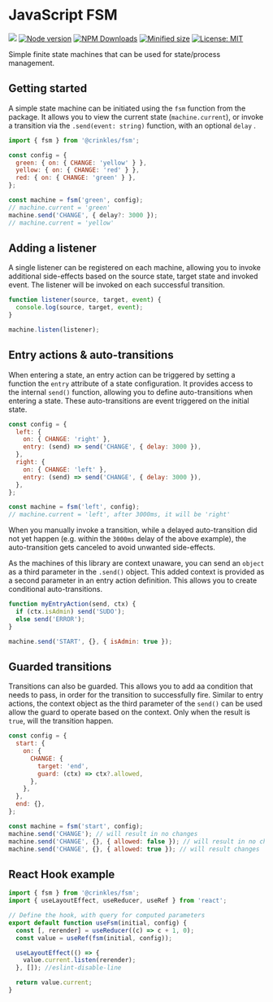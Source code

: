 # JavaScript FSM

![](https://github.com/crinklesio/fsm/workflows/test/badge.svg)
[![Node version](https://img.shields.io/npm/v/@crinkles/fsm.svg?style=flat)](https://www.npmjs.com/package/@crinkles/fsm)
[![NPM Downloads](https://img.shields.io/npm/dm/@crinkles/fsm.svg?style=flat)](https://www.npmjs.com/package/@crinkles/fsm)
[![Minified size](https://img.shields.io/bundlephobia/min/@crinkles/fsm?label=minified)](https://www.npmjs.com/package/@crinkles/fsm)
[![License: MIT](https://img.shields.io/badge/License-MIT-yellow.svg)](https://opensource.org/licenses/MIT)

Simple finite state machines that can be used for state/process management.

## Getting started

A simple state machine can be initiated using the `fsm` function from the package. It allows you to view the current state (`machine.current`), or invoke a transition via the `.send(event: string)` function, with an optional `delay` .

```js
import { fsm } from '@crinkles/fsm';

const config = {
  green: { on: { CHANGE: 'yellow' } },
  yellow: { on: { CHANGE: 'red' } },
  red: { on: { CHANGE: 'green' } },
};

const machine = fsm('green', config);
// machine.current = 'green'
machine.send('CHANGE', { delay?: 3000 });
// machine.current = 'yellow'
```

## Adding a listener

A single listener can be registered on each machine, allowing you to invoke additional side-effects based on the source state, target state and invoked event. The listener will be invoked on each successful transition.

```js
function listener(source, target, event) {
  console.log(source, target, event);
}

machine.listen(listener);
```

## Entry actions & auto-transitions

When entering a state, an entry action can be triggered by setting a function the `entry` attribute of a state configuration. It provides access to the internal `send()` function, allowing you to define auto-transitions when entering a state. These auto-transitions are event triggered on the initial state.

```js
const config = {
  left: {
    on: { CHANGE: 'right' },
    entry: (send) => send('CHANGE', { delay: 3000 }),
  },
  right: {
    on: { CHANGE: 'left' },
    entry: (send) => send('CHANGE', { delay: 3000 }),
  },
};

const machine = fsm('left', config);
// machine.current = 'left', after 3000ms, it will be 'right'
```

When you manually invoke a transition, while a delayed auto-transition did not yet happen (e.g. within the `3000ms` delay of the above example), the auto-transition gets canceled to avoid unwanted side-effects.

As the machines of this library are context unaware, you can send an `object` as a third parameter in the `.send()` object. This added context is provided as a second parameter in an entry action definition. This allows you to create conditional auto-transitions.

```js
function myEntryAction(send, ctx) {
  if (ctx.isAdmin) send('SUDO');
  else send('ERROR');
}

machine.send('START', {}, { isAdmin: true });
```

## Guarded transitions

Transitions can also be guarded. This allows you to add aa condition that needs to pass, in order for the transition to successfully fire. Similar to entry actions, the context object as the third parameter of the `send()` can be used allow the guard to operate based on the context. Only when the result is `true`, will the transition happen.

```js
const config = {
  start: {
    on: {
      CHANGE: {
        target: 'end',
        guard: (ctx) => ctx?.allowed,
      },
    },
  },
  end: {},
};

const machine = fsm('start', config);
machine.send('CHANGE'); // will result in no changes
machine.send('CHANGE', {}, { allowed: false }); // will result in no changes
machine.send('CHANGE', {}, { allowed: true }); // will result changes
```

## React Hook example

```js
import { fsm } from '@crinkles/fsm';
import { useLayoutEffect, useReducer, useRef } from 'react';

// Define the hook, with query for computed parameters
export default function useFsm(initial, config) {
  const [, rerender] = useReducer((c) => c + 1, 0);
  const value = useRef(fsm(initial, config));

  useLayoutEffect(() => {
    value.current.listen(rerender);
  }, []); //eslint-disable-line

  return value.current;
}
```
